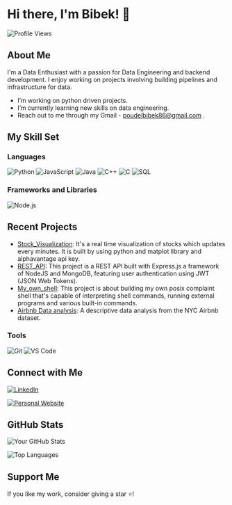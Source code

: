 # Hi there, I'm Bibek! 👋

![Profile Views](https://komarev.com/ghpvc/?username=BibekPoudel99&color=blue)

## About Me

I'm a Data Enthusiast with a passion for Data Engineering and backend development. I enjoy working on projects involving building pipelines and infrastructure for data.

-  I’m working on python driven projects.
-  I’m currently learning new skills on data engineering.
-  Reach out to me through my Gmail - poudelbibek86@gmail.com .

## My Skill Set

### Languages

![Python](https://img.shields.io/badge/-Python-3776AB?style=flat&logo=python&logoColor=white)
![JavaScript](https://img.shields.io/badge/-JavaScript-F7DF1E?style=flat&logo=javascript&logoColor=black)
![Java](https://img.shields.io/badge/-Java-007396?style=flat&logo=java&logoColor=white)
![C++](https://img.shields.io/badge/-C++-00599C?style=flat&logo=c%2b%2b&logoColor=white)
![C](https://img.shields.io/badge/-C-A8B9CC?style=flat&logo=c&logoColor=white)
![SQL](https://img.shields.io/badge/-SQL-4479A1?style=flat&logo=postgresql&logoColor=white)

### Frameworks and Libraries

![Node.js](https://img.shields.io/badge/-Node.js-339933?style=flat&logo=node.js&logoColor=white)

## Recent Projects

- [Stock_Visualization](https://github.com/BibekPoudel99/Stock_Visualization): It's a real time visualization of stocks which updates every minutes. It is built by using python and matplot library and alphavantage api key.
- [REST_API](https://github.com/BibekPoudel99/Rest_API): This project is a REST API built with Express.js a framework of NodeJS and MongoDB, featuring user authentication using JWT (JSON Web Tokens).
- [My_own_shell](https://github.com/BibekPoudel99/My_own_shell): This project is about building my own posix complaint shell that's capable of interpreting shell commands, running external programs and various built-in commands.
- [Airbnb Data analysis](https://github.com/BibekPoudel99/NYC_Airbnb_Analysis): A descriptive data analysis from the NYC Airbnb dataset.

### Tools

![Git](https://img.shields.io/badge/-Git-F05032?style=flat&logo=git&logoColor=white)
![VS Code](https://img.shields.io/badge/-VS%20Code-007ACC?style=flat&logo=visual-studio-code&logoColor=white)

## Connect with Me

[![LinkedIn](https://img.shields.io/badge/-LinkedIn-0A66C2?style=flat&logo=linkedin&logoColor=white)](https://www.linkedin.com/in/bibek-poudel-b86a1a306/)

[![Personal Website](https://img.shields.io/badge/-Website-000000?style=flat&logo=About.me&logoColor=white)](https://yourwebsite.com)

## GitHub Stats

![Your GitHub Stats](https://github-readme-stats.vercel.app/api?username=BibekPoudel99&show_icons=true&theme=radical)

![Top Languages](https://github-readme-stats.vercel.app/api/top-langs/?username=BibekPoudel99&layout=compact&theme=radical)

## Support Me

If you like my work, consider giving a star ⭐!


